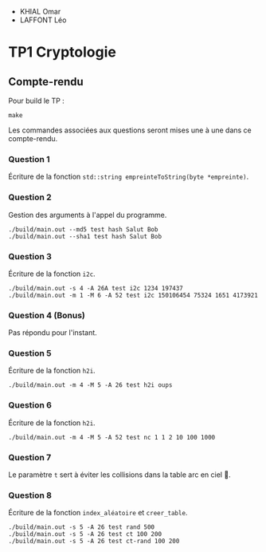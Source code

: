 - KHIAL Omar
- LAFFONT Léo

# TP1 Cryptologie

## Compte-rendu

Pour build le TP :
```
make
```
Les commandes associées aux questions seront mises une à une dans ce compte-rendu.

### Question 1

Écriture de la fonction `std::string empreinteToString(byte *empreinte)`.

### Question 2

Gestion des arguments à l'appel du programme.
```
./build/main.out --md5 test hash Salut Bob
./build/main.out --sha1 test hash Salut Bob
```

### Question 3

Écriture de la fonction `i2c`.
```
./build/main.out -s 4 -A 26A test i2c 1234 197437
./build/main.out -m 1 -M 6 -A 52 test i2c 150106454 75324 1651 4173921
```

### Question 4 (Bonus)

Pas répondu pour l'instant.

### Question 5

Écriture de la fonction `h2i`.
```
./build/main.out -m 4 -M 5 -A 26 test h2i oups
```

### Question 6

Écriture de la fonction `h2i`.
```
./build/main.out -m 4 -M 5 -A 52 test nc 1 1 2 10 100 1000
```

### Question 7 

Le paramètre `t` sert à éviter les collisions dans la table arc en ciel 🌈.

### Question 8 

Écriture de la fonction `index_aléatoire` et `creer_table`.
```
./build/main.out -s 5 -A 26 test rand 500
./build/main.out -s 5 -A 26 test ct 100 200
./build/main.out -s 5 -A 26 test ct-rand 100 200
```